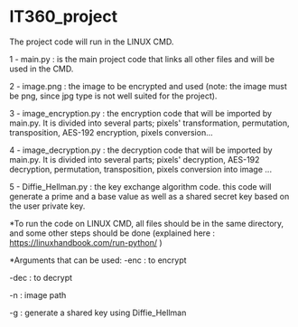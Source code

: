 # IT360_project

The project code will run in the LINUX CMD.

 1 - main.py : is the main project code that links all other files and will be used in the CMD.
 
 2 - image.png : the image to be encrypted and used (note: the image must be png, since jpg type is not well suited for the project).
 
 3 - image_encryption.py : the encryption code that will be imported by main.py. It is divided into several parts; pixels' transformation, permutation, transposition, AES-192 encryption, pixels conversion...
 
 4 - image_decryption.py : the decryption code that will be imported by main.py. It is divided into several parts; pixels' decryption, AES-192 decryption, permutation, transposition, pixels conversion into image ...
 
 5 - Diffie_Hellman.py : the key exchange algorithm code. this code will generate a prime and a base value as well as a shared secret key based on the user private key.

 *To run the code on LINUX CMD, all files should be in the same directory, and some other steps should be done (explained here : https://linuxhandbook.com/run-python/ )

 *Arguments that can be used:
   -enc : to encrypt
   
   -dec : to decrypt
   
   -n : image path
   
   -g : generate a shared key using Diffie_Hellman
   
